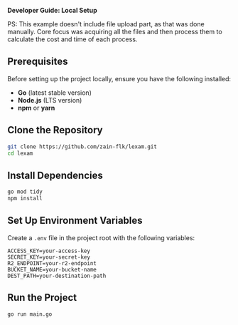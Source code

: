 
**Developer Guide: Local Setup**

PS: This example doesn't include file upload part, as that was done manually. 
Core focus was acquiring all the files and then process them to calculate the cost and time of each process.


## Prerequisites
Before setting up the project locally, ensure you have the following installed:
- **Go** (latest stable version)
- **Node.js** (LTS version)
- **npm** or **yarn**

## Clone the Repository
```sh
git clone https://github.com/zain-flk/lexam.git
cd lexam
```

## Install Dependencies
```sh
go mod tidy
npm install
```

## Set Up Environment Variables
Create a `.env` file in the project root with the following variables:
```env
ACCESS_KEY=your-access-key
SECRET_KEY=your-secret-key
R2_ENDPOINT=your-r2-endpoint
BUCKET_NAME=your-bucket-name
DEST_PATH=your-destination-path
```

## Run the Project
```sh
go run main.go
```
```


